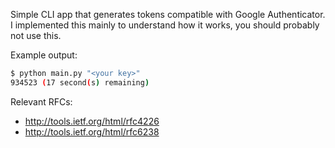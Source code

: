 Simple CLI app that generates tokens compatible with Google Authenticator. I implemented this mainly to understand how it works, you should probably not use this.

Example output:

```sh
$ python main.py "<your key>"
934523 (17 second(s) remaining)
```

Relevant RFCs:

* http://tools.ietf.org/html/rfc4226
* http://tools.ietf.org/html/rfc6238